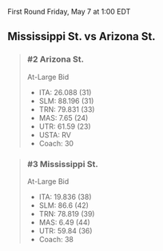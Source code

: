 First Round
Friday, May 7 at 1:00 EDT
## Mississippi St. vs Arizona St.

> ### #2 Arizona St.  
> At-Large Bid  
> - ITA: 26.088 (31)  
> - SLM: 88.196 (31)  
> - TRN: 79.831 (33)  
> - MAS: 7.65 (24)  
> - UTR: 61.59 (23)  
> - USTA: RV  
> - Coach: 30  

> ### #3 Mississippi St.  
> At-Large Bid  
> - ITA: 19.836 (38)  
> - SLM: 86.6 (42)  
> - TRN: 78.819 (39)  
> - MAS: 6.49 (44)  
> - UTR: 59.84 (36)  
> - Coach: 38  